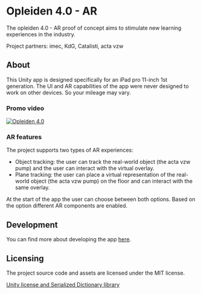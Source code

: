 # Opleiden 4.0 - AR

The opleiden 4.0 - AR proof of concept aims to stimulate new learning experiences in the industry.

Project partners: imec, KdG, Catalisti, acta vzw

## About
This Unity app is designed specifically for an iPad pro 11-inch 1st	generation.
The UI and AR capabilities of the app were never designed to work on other devices. So your mileage may vary.

### Promo video
[![Opleiden 4.0](https://img.youtube.com/vi/Cb6JP_J9G9M/0.jpg)](https://www.youtube.com/watch?v=Cb6JP_J9G9M)

### AR features
The project supports two types of AR experiences:
- Object tracking: the user can track the real-world object (the acta vzw pump) and the user can interact with the virtual overlay.
- Plane tracking: the user can place a virtual representation of the real-world object (the acta vzw pump) on the floor and can interact with the same overlay.

At the start of the app the user can choose between both options. Based on the option different AR components are enabled.

## Development

You can find more about developing the app [here](./Documentation/Development.md).

## Licensing

The project source code and assets are licensed under the MIT license.

[Unity license and Serialized Dictionary library](https://unity3d.com/legal/as_terms)
